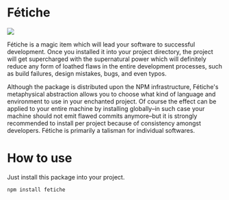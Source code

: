 # Fétiche

[![](https://img.shields.io/npm/v/langue.svg)](https://www.npmjs.com/package/fetiche)

Fétiche is a magic item which will lead your software to successful development. Once you installed it into your project directory, the project will get supercharged with the supernatural power which will definitely reduce any form of loathed flaws in the entire development processes, such as build failures, design mistakes, bugs, and even typos.

Although the package is distributed upon the NPM infrastructure, Fétiche's metaphysical abstraction allows you to choose what kind of language and environment to use in your enchanted project. Of course the effect can be applied to your entire machine by installing globally–in such case your machine should not emit flawed commits anymore–but it is strongly recommended to install per project because of consistency amongst developers. Fétiche is primarily a talisman for individual softwares.

# How to use

Just install this package into your project.

```
npm install fetiche
```
